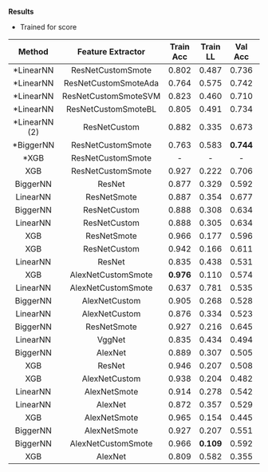 **Results**

* Trained for score
  
| Method             |   Feature Extractor  | Train Acc | Train LL  |  Val Acc  |   Val LL  |  Test Acc |  Test LL  |   Score   |   Cmp LL   |
| :----------------: | :------------------: | :-------: | :-------: | :-------: | :-------: | :-------: | :-------: | :-------: | :--------: |
| *LinearNN          | ResNetCustomSmote    |   0.802   |   0.487   |   0.736   |   0.617   |   0.757   |   0.590   | **0.603** |   0.6831   |
| *LinearNN          | ResNetCustomSmoteAda |   0.764   |   0.575   |   0.742   | **0.592** |   0.724   |   0.671   |   0.632   |      -     |
| *LinearNN          | ResNetCustomSmoteSVM |   0.823   |   0.460   |   0.710   |   0.714   |   0.779   |   0.554   |   0.634   |      -     |
| *LinearNN          | ResNetCustomSmoteBL  |   0.805   |   0.491   |   0.734   |   0.699   |   0.762   |   0.578   |   0.639   |      -     |
| *LinearNN (2)      | ResNetCustom         |   0.882   |   0.335   |   0.673   |   0.895   |   0.835   |   0.430   |   0.663   |   0.5591   |
| *BiggerNN          | ResNetCustomSmote    |   0.763   |   0.583   | **0.744** |   0.652   |   0.716   |   0.688   |   0.670   |   0.6520   |
| *XGB               | ResNetCustomSmote    |     -     |     -     |     -     |     -     |     -     |     -     |     -     |      -     |
| XGB                | ResNetCustomSmote    |   0.927   |   0.222   |   0.706   |   0.962   |   0.819   |   0.479   |   0.720   |      -     |
| BiggerNN           | ResNet               |   0.877   |   0.329   |   0.592   |   1.047   |   0.831   |   0.437   |   0.742   |   0.5517   |
| LinearNN           | ResNetSmote          |   0.887   |   0.354   |   0.677   |   0.848   |   0.759   |   0.638   |   0.743   |      -     |
| BiggerNN           | ResNetCustom         |   0.888   |   0.308   |   0.634   |   1.129   |   0.847   |   0.402   |   0.765   |   0.5659   |
| LinearNN           | ResNetCustom         |   0.888   |   0.305   |   0.634   |   1.147   |   0.851   | **0.400** |   0.774   | **0.5510** |
| XGB                | ResNetSmote          |   0.966   |   0.177   |   0.596   |   0.998   |   0.778   |   0.557   |   0.778   |      -     |
| XGB                | ResNetCustom         |   0.942   |   0.166   |   0.611   |   1.262   | **0.852** |   0.402   |   0.832   |   0.5779   |
| LinearNN           | ResNet               |   0.835   |   0.438   |   0.531   |   1.222   |   0.820   |   0.465   |   0.843   |      -     |
| XGB                | AlexNetCustomSmote   | **0.976** |   0.110   |   0.574   |   1.245   |   0.814   |   0.492   |   0.868   |      -     |
| LinearNN           | AlexNetCustomSmote   |   0.637   |   0.781   |   0.535   |   1.323   |   0.842   |   0.435   |   0.879   |      -     |
| BiggerNN           | AlexNetCustom        |   0.905   |   0.268   |   0.528   |   1.336   |   0.836   |   0.441   |   0.889   |      -     |
| LinearNN           | AlexNetCustom        |   0.876   |   0.334   |   0.523   |   1.375   |   0.842   |   0.433   |   0.904   |      -     |
| BiggerNN           | ResNetSmote          |   0.927   |   0.216   |   0.645   |   1.230   |   0.793   |   0.582   |   0.906   |      -     |
| LinearNN           | VggNet               |   0.835   |   0.434   |   0.494   |   1.345   |   0.795   |   0.525   |   0.935   |      -     |
| BiggerNN           | AlexNet              |   0.889   |   0.307   |   0.505   |   1.421   |   0.823   |   0.484   |   0.952   |      -     |
| XGB                | ResNet               |   0.946   |   0.207   |   0.508   |   1.535   |   0.806   |   0.491   |   1.013   |      -     |
| XGB                | AlexNetCustom        |   0.938   |   0.204   |   0.482   |   1.601   |   0.829   |   0.471   |   1.036   |      -     |
| LinearNN           | AlexNetSmote         |   0.914   |   0.278   |   0.542   |   1.455   |   0.768   |   0.625   |   1.040   |      -     |
| LinearNN           | AlexNet              |   0.872   |   0.357   |   0.529   |   1.615   |   0.793   |   0.552   |   1.083   |      -     |
| XGB                | AlexNetSmote         |   0.965   |   0.154   |   0.445   |   1.654   |   0.774   |   0.582   |   1.118   |      -     |
| BiggerNN           | AlexNetSmote         |   0.927   |   0.207   |   0.551   |   1.624   |   0.770   |   0.631   |   1.127   |      -     |
| BiggerNN           | AlexNetCustomSmote   |   0.966   | **0.109** |   0.592   |   1.740   |   0.802   |   0.619   |   1.179   |      -     |
| XGB                | AlexNet              |   0.809   |   0.582   |   0.355   |   1.697   |   0.736   |   0.719   |   1.208   |      -     |

